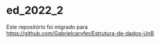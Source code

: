 # ed_2022_2
Este repositório foi migrado para https://github.com/Gabrielcarvfer/Estrutura-de-dados-UnB
